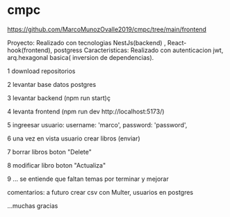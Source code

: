 # cmpc
https://github.com/MarcoMunozOvalle2019/cmpc/tree/main/frontend

Proyecto: Realizado con tecnologias NestJs(backend) , React-hook(frontend), postgress
Caracteristicas: Realizado con autenticacion jwt, arq.hexagonal basica( inversion de dependencias).

1 download repositorios

2 levantar base datos postgres

3 levantar backend (npm run start)ç

4 levanta frontend (npm run dev http://localhost:5173/)

5 ingreesar usuario:
    username: 'marco',
    password: 'password',
    
6 una vez en vista usuario crear libros (enviar)

7 borrar libros boton "Delete"

8 modificar libro boton "Actualiza"

9 ... se entiende que faltan temas por terminar y mejorar

comentarios: a futuro crear csv con Multer, usuarios en postgres

 ...muchas gracias
